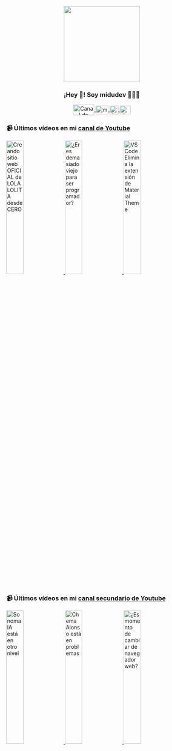 <p align="center" width="300">
   <img align="center" width="200" src="https://user-images.githubusercontent.com/1561955/106762302-fda9de00-6635-11eb-99be-3ef744e60c0e.png" />
   <h3 align="center">¡Hey 👋! Soy midudev 👨🏻‍💻</h3>
</p>

<p align="center">
   <a href="https://twitch.tv/midudev" target="blank">
    <img align="center" src="https://upload.wikimedia.org/wikipedia/commons/c/ce/Twitch_logo_2019.svg" alt="Canal de Twitch de midudev" height="28px" width="56px" />
  </a>
  <span style="width: 8px;"> </span>
   <a href="https://youtube.com/midudev" target="blank">
    <img align="center" src="https://upload.wikimedia.org/wikipedia/commons/0/09/YouTube_full-color_icon_%282017%29.svg" alt="midudev" height="23px" width="33px" />
  </a>
  <span style="width: 8px;"> </span>
  <a href="https://instagram.com/midu.dev" target="blank">
    <img align="center" src="https://upload.wikimedia.org/wikipedia/commons/e/e7/Instagram_logo_2016.svg" alt="Canal de Instagram de midu.dev" height="23px" width="23px" />
  </a>
  <span style="width: 8px;"> </span>
  <a href="https://twitter.com/midudev" target="blank">
    <img align="center" src="https://upload.wikimedia.org/wikipedia/commons/thumb/6/6f/Logo_of_Twitter.svg/2491px-Logo_of_Twitter.svg.png" alt="Canal de Twitter de midudev" height="23px" width="28px" />
  </a>
</p>

### 📹 Últimos vídeos en mi [canal de Youtube](https://youtube.com/midudev?sub_confirmation=1)

<a href='https://youtu.be/glW-7qbeI4s' target='_blank'>
  <img width='30%' src='https://img.youtube.com/vi/glW-7qbeI4s/mqdefault.jpg' alt='Creando sitio web OFICIAL de LOLA LOLITA desde CERO' />
</a>
<a href='https://youtu.be/PvD7P0PFk8U' target='_blank'>
  <img width='30%' src='https://img.youtube.com/vi/PvD7P0PFk8U/mqdefault.jpg' alt='¿Eres demasiado viejo para ser programador?' />
</a>
<a href='https://youtu.be/tLtvkkQairI' target='_blank'>
  <img width='30%' src='https://img.youtube.com/vi/tLtvkkQairI/mqdefault.jpg' alt='VSCode Elimina la extensión de Material Theme' />
</a>

### 📹 Últimos vídeos en mi [canal secundario de Youtube](https://youtube.com/midulive?sub_confirmation=1)

<a href='https://youtu.be/8tufiwUFk_o' target='_blank'>
  <img width='30%' src='https://img.youtube.com/vi/8tufiwUFk_o/mqdefault.jpg' alt='Sonoma IA está en otro nivel' />
</a>
<a href='https://youtu.be/ZS58T8xPkWA' target='_blank'>
  <img width='30%' src='https://img.youtube.com/vi/ZS58T8xPkWA/mqdefault.jpg' alt='Chema Alonso está en problemas' />
</a>
<a href='https://youtu.be/5hlW5RKYxQk' target='_blank'>
  <img width='30%' src='https://img.youtube.com/vi/5hlW5RKYxQk/mqdefault.jpg' alt='¿Es momento de cambiar de navegador web?' />
</a>